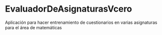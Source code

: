 # EvaluadorDeAsignaturasVcero
Aplicación para hacer entrenamiento de cuestionarios en varias asignaturas para el área de matemáticas
